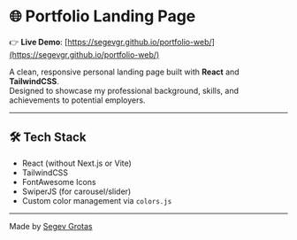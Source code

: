 # 🌐 Portfolio Landing Page

👉 **Live Demo**: [https://segevgr.github.io/portfolio-web/](https://segevgr.github.io/portfolio-web/)

A clean, responsive personal landing page built with **React** and **TailwindCSS**.  
Designed to showcase my professional background, skills, and achievements to potential employers.

---

## 🛠️ Tech Stack

- React (without Next.js or Vite)
- TailwindCSS
- FontAwesome Icons
- SwiperJS (for carousel/slider)
- Custom color management via `colors.js`

---

Made by [Segev Grotas](https://github.com/segevGr)
